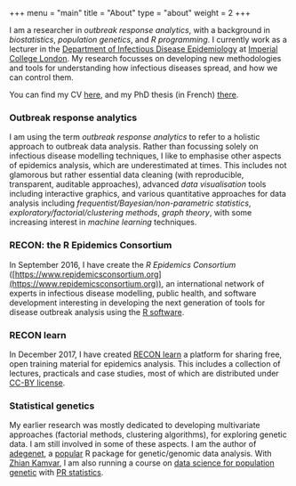 +++
menu = "main"
title = "About"
type = "about"
weight = 2
+++

I am a researcher in <em>outbreak response analytics</em>, with a background in
<em>biostatistics</em>, <em>population genetics</em>, and <em>R
programming</em>. I currently work as a lecturer in the 
[Department of Infectious Disease Epidemiology](https://www.imperial.ac.uk/school-public-health/infectious-disease-epidemiology/) at 
[Imperial College London](https://www.imperial.ac.uk/). My research focusses on
developing new methodologies and tools for understanding how infectious diseases
spread, and how we can control them.


You can find my CV <a href="https://github.com/thibautjombart/cv/raw/master/cv.pdf">here</a>, and my PhD thesis (in French) [there](/data/thesis.pdf).



### Outbreak response analytics

I am using the term <em>outbreak response analytics</em> to refer to a holistic
approach to outbreak data analysis. Rather than focussing solely on infectious
disease modelling techniques, I like to emphasise other aspects of epidemics
analysis, which are underestimated at times. This includes not glamorous but
rather essential data cleaning (with reproducible, transparent, auditable
approaches), advanced <em>data visualisation</em> tools including interactive graphics,
and various quantitative approaches for data analysis including
<em>frequentist/Bayesian/non-parametric statistics</em>,
<em>exploratory/factorial/clustering methods</em>, <em>graph theory</em>, with
some increasing interest in <em>machine learning</em> techniques.




### RECON: the R Epidemics Consortium

In September 2016, I have create the <em>R Epidemics Consortium</em>
([https://www.repidemicsconsortium.org](https://www.repidemicsconsortium.org)),
an international network of experts in infectious disease modelling, public
health, and software development interesting in developing the next generation
of tools for disease outbreak analysis using the [R software](https://www.r-project.org/).




### RECON learn

In December 2017, I have created [RECON learn](https://reconlearn.netlify.com/)
a platform for sharing free, open training material for epidemics analysis. This
includes a collection of lectures, practicals and case studies, most of which
are distributed under [CC-BY license](https://creativecommons.org/licenses/by/3.0/).




### Statistical genetics

My earlier research was mostly dedicated to developing multivariate approaches
(factorial methods, clustering algorithms), for exploring genetic data. I am
still involved in some of these aspects. I am the author of 
[adegenet](http://adegenet.r-forge.r-project.org/), a 
[popular](https://github.com/thibautjombart/adegenet/) R package for genetic/genomic data analysis. 
With [Zhian Kamvar](https://plantpathology.unl.edu/zhian-n-kamvar), I am also running a course on 
[data science for population genetic](https://www.prstatistics.com/course/reproducible-data-science-for-population-genetics-rdpg01/) 
with [PR statistics](https://www.prstatistics.com/).

<br>
<br>
<br>
